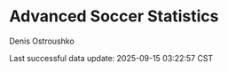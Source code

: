 # Advanced Soccer Statistics
Denis Ostroushko

<!-- gfm -->

Last successful data update: 2025-09-15 03:22:57 CST
